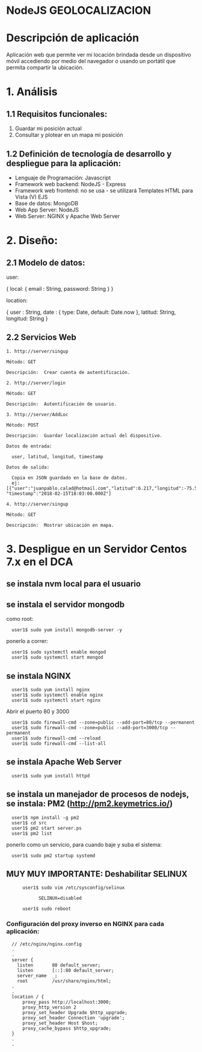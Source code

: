 # NodeJS GEOLOCALIZACION

# Descripción de aplicación

Aplicación web que permite ver mi locación brindada desde un dispositivo móvil accediendo por medio del navegador o usando un portátil que permita compartir la ubicación.

# 1. Análisis

## 1.1 Requisitos funcionales:

1. Guardar mi posición actual
2. Consultar y plotear en un mapa mi posición

## 1.2 Definición de tecnología de desarrollo y despliegue para la aplicación:

* Lenguaje de Programación: Javascript
* Framework web backend: NodeJS - Express
* Framework web frontend: no se usa - se utilizará Templates HTML para Vista (V) EJS
* Base de datos: MongoDB
* Web App Server: NodeJS
* Web Server: NGINX y Apache Web Server

# 2. Diseño:

## 2.1 Modelo de datos:

user:

{
    local:
    {
        email : String,
        password: String
    }
}

location:

{
    user : String,
    date : { type: Date, default: Date.now },
    latitud: String,
    longitud: String
}

## 2.2 Servicios Web

    1. http://server/singup

    Método: GET

    Descripción:  Crear cuenta de autentificación.

    2. http://server/login

    Método: GET

    Descripción:  Autentificación de usuario.

    3. http://server/AddLoc

    Método: POST

    Descripción:  Guardar localización actual del dispositivo.

    Datos de entrada:

      user, latitud, longitud, timestamp

    Datos de salida:

      Copia en JSON guardado en la base de datos.
      ej: [{"user":"juanpablo.calad@hotmail.com","latitud":6.217,"longitud":-75.567 "timestamp":"2018-02-15T18:03:00.000Z"]

    4. http://server/singup

    Método: GET

    Descripción:  Mostrar ubicación en mapa.

# 3. Despligue en un Servidor Centos 7.x en el DCA


## se instala nvm local para el usuario


## se instala el servidor mongodb

como root:

      user1$ sudo yum install mongodb-server -y

ponerlo a correr:

      user1$ sudo systemctl enable mongod
      user1$ sudo systemctl start mongod


## se instala NGINX

      user1$ sudo yum install nginx
      user1$ sudo systemctl enable nginx
      user1$ sudo systemctl start nginx

Abrir el puerto 80 y 3000

      user1$ sudo firewall-cmd --zone=public --add-port=80/tcp --permanent
      user1$ sudo firewall-cmd --zone=public --add-port=3000/tcp --permanent
      user1$ sudo firewall-cmd --reload
      user1$ sudo firewall-cmd --list-all


## se instala Apache Web Server

      user1$ sudo yum install httpd

## se instala un manejador de procesos de nodejs, se instala: PM2 (http://pm2.keymetrics.io/)

      user1$ npm install -g pm2
      user1$ cd src
      user1$ pm2 start server.ps
      user1$ pm2 list

ponerlo como un servicio, para cuando baje y suba el sistema:    

      user1$ sudo pm2 startup systemd

## MUY MUY IMPORTANTE: Deshabilitar SELINUX

          user1$ sudo vim /etc/sysconfig/selinux

                SELINUX=disabled

          user1$ sudo reboot      


### Configuración del proxy inverso en NGINX para cada aplicación:

      // /etc/nginx/nginx.config
      .
      .
      server {
        listen       80 default_server;
        listen       [::]:80 default_server;
        server_name  _;
        root         /usr/share/nginx/html;
      .
      .
      location / {
          proxy_pass http://localhost:3000;
          proxy_http_version 2
          proxy_set_header Upgrade $http_upgrade;
          proxy_set_header Connection 'upgrade';
          proxy_set_header Host $host;
          proxy_cache_bypass $http_upgrade;
      }
      .
      .       

